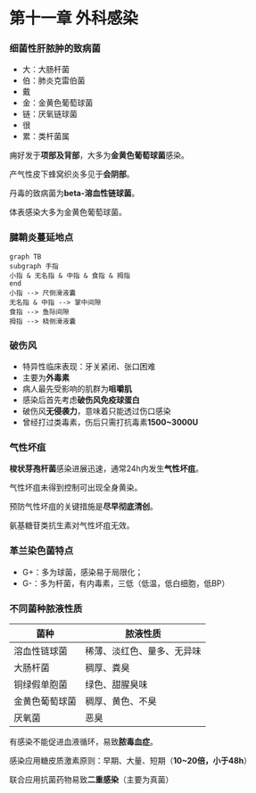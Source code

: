 # 第十一章 外科感染

### 细菌性肝脓肿的致病菌

- 大：大肠杆菌
- 伯：肺炎克雷伯菌
- 戴
- 金：金黄色葡萄球菌
- 链：厌氧链球菌
- 很
- 累：类杆菌属

痈好发于**项部及背部**，大多为**金黄色葡萄球菌**感染。

产气性皮下蜂窝织炎多见于**会阴部**。

丹毒的致病菌为**beta-溶血性链球菌**。

体表感染大多为金黄色葡萄球菌。

### 腱鞘炎蔓延地点

```mermaid
graph TB
subgraph 手指
小指 & 无名指 & 中指 & 食指 & 拇指
end
小指 --> 尺侧滑液囊
无名指 & 中指 --> 掌中间隙
食指 --> 鱼际间隙
拇指 --> 桡侧滑液囊
```

### 破伤风

- 特异性临床表现：牙关紧闭、张口困难
- 主要为**外毒素**
- 病人最先受影响的肌群为**咀嚼肌**
- 感染后首先考虑**破伤风免疫球蛋白**
- 破伤风**无侵袭力**，意味着只能透过伤口感染
- 曾经打过类毒素，伤后只需打抗毒素**1500~3000U**

### 气性坏疽

**梭状芽孢杆菌**感染进展迅速，通常24h内发生**气性坏疽**。

气性坏疽未得到控制可出现全身黄染。

预防气性坏疽的关键措施是**尽早彻底清创**。

氨基糖苷类抗生素对气性坏疽无效。

### 革兰染色菌特点

- G+：多为球菌，感染易于局限化；
- G-：多为杆菌，有内毒素，三低（低温，低白细胞，低BP）

### 不同菌种脓液性质

菌种|脓液性质
--|--
溶血性链球菌|稀薄、淡红色、量多、无异味
大肠杆菌|稠厚、粪臭
铜绿假单胞菌|绿色、甜腥臭味
金黄色葡萄球菌|稠厚、黄色、不臭
厌氧菌|恶臭

有感染不能促进血液循环，易致**脓毒血症**。

感染应用糖皮质激素原则：早期、大量、短期（**10~20倍，小于48h**）

联合应用抗菌药物易致**二重感染**（主要为真菌）
